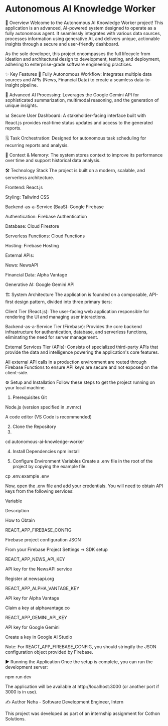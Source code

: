 ﻿# Autonomous AI Knowledge Worker

🚀 Overview
Welcome to the Autonomous AI Knowledge Worker project! This application is an advanced, AI-powered system designed to operate as a fully autonomous agent. It seamlessly integrates with various data sources, processes information using generative AI, and delivers unique, actionable insights through a secure and user-friendly dashboard.

As the sole developer, this project encompasses the full lifecycle from ideation and architectural design to development, testing, and deployment, adhering to enterprise-grade software engineering practices.

✨ Key Features
🤖 Fully Autonomous Workflow: Integrates multiple data sources and APIs (News, Financial Data) to create a seamless data-to-insight pipeline.

🧠 Advanced AI Processing: Leverages the Google Gemini API for sophisticated summarization, multimodal reasoning, and the generation of unique insights.

📊 Secure User Dashboard: A stakeholder-facing interface built with React.js provides real-time status updates and access to the generated reports.

🗓️ Task Orchestration: Designed for autonomous task scheduling for recurring reports and analysis.

💾 Context & Memory: The system stores context to improve its performance over time and support historical data analysis.

🛠️ Technology Stack
The project is built on a modern, scalable, and serverless architecture.

Frontend: React.js

Styling: Tailwind CSS

Backend-as-a-Service (BaaS): Google Firebase

Authentication: Firebase Authentication

Database: Cloud Firestore

Serverless Functions: Cloud Functions

Hosting: Firebase Hosting

External APIs:

News: NewsAPI

Financial Data: Alpha Vantage

Generative AI: Google Gemini API

🏗️ System Architecture
The application is founded on a composable, API-first design pattern, divided into three primary tiers:

Client Tier (React.js): The user-facing web application responsible for rendering the UI and managing user interactions.

Backend-as-a-Service Tier (Firebase): Provides the core backend infrastructure for authentication, database, and serverless functions, eliminating the need for server management.

External Services Tier (APIs): Consists of specialized third-party APIs that provide the data and intelligence powering the application's core features.

All external API calls in a production environment are routed through Firebase Functions to ensure API keys are secure and not exposed on the client-side.

⚙️ Setup and Installation
Follow these steps to get the project running on your local machine.

1. Prerequisites
Git

Node.js (version specified in .nvmrc)

A code editor (VS Code is recommended)

2. Clone the Repository
3. 
cd autonomous-ai-knowledge-worker

4. Install Dependencies
npm install

5. Configure Environment Variables
Create a .env file in the root of the project by copying the example file:

cp .env.example .env

Now, open the .env file and add your credentials. You will need to obtain API keys from the following services:

Variable

Description

How to Obtain

REACT_APP_FIREBASE_CONFIG

Firebase project configuration JSON

From your Firebase Project Settings -> SDK setup

REACT_APP_NEWS_API_KEY

API key for the NewsAPI service

Register at newsapi.org

REACT_APP_ALPHA_VANTAGE_KEY

API key for Alpha Vantage

Claim a key at alphavantage.co

REACT_APP_GEMINI_API_KEY

API key for Google Gemini

Create a key in Google AI Studio

Note: For REACT_APP_FIREBASE_CONFIG, you should stringify the JSON configuration object provided by Firebase.

▶️ Running the Application
Once the setup is complete, you can run the development server:

npm run dev

The application will be available at http://localhost:3000 (or another port if 3000 is in use).

✍️ Author
Neha - Software Development Engineer, Intern

This project was developed as part of an internship assignment for Cothon Solutions.

